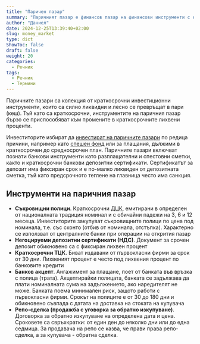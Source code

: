 ```yaml
---
title: "Паричен пазар"
summary: "Паричният пазар е финансов пазар на финансови инструменти с краткосрочен матуритет"
author: "Даниел"
date: 2024-12-25T13:39:40+02:00
slug: money_market
type: dict
ShowToc: false
draft: false
weight: 20
categories:
  - Речник
tags:
  - Речник
  - Термини
---
```


Паричните пазари са колекция от краткосрочни инвестиционни инструменти, които са силно ликвидни и лесно се превръщат в пари (кеш). Тъй като са краткосрочни, инструментите на паричния пазар бързо се приспособяват към промените в краткосрочните лихвени проценти.

Инвеститорите избират да [инвестират на паричните пазари](/dict/money_market_fund) по редица причини, например като [спешен фонд](/posts/emergency_fund) или за плащания, дължими в краткосрочен до средносрочен план. Паричните пазари включват познати банкови инструменти като разплащателни и спестовни сметки, както и краткосрочни банкови депозитни сертификати. Сертификатът за депозит има фиксиран срок и е по-малко ликвиден от депозитната сметка, тъй като предсрочното теглене на главница често има санкция.

## Инструменти на паричния пазар

-   **Съкровищни полици**. Краткосрочни [ДЦК](/dict/government_securities), емитирани в определен от националната традиция номинал и с обичайни падежи на 3, 6 и 12 месеца. Инвеститорите закупуват съкровищните полици по цена под номинала, т.е. със сконто (отбив от номинала, отстъпка). Характерно се използват от централните банки при операции на открития пазар
-   **Негоцируеми депозитни сертификати (НДС)**. Документ за срочен депозит обикновено са с фиксиран лихвен процент
-   **Краткосрочни ТЦК**. Биват издавани от първокласни фирми за срок от 30 дни. Лихвеният процент е често под лихвения процент по банковите кредити
-   **Банков акцепт**. Ангажимент за плащане, поет от банката във връзка с полица (трата). Акцептирайки полицата, банката се задължава да плати номиналната сума на задължението, ако наредителят не може. Банката поема минимален риск, защото работи с първокласни фирми. Срокът на полиците е от 30 до 180 дни и обикновено съвпада с датата на доставка на стоката на купувача
-   **Репо-сделка (продажба с уговорка за обратно изкупуване)**. Договорка за обратно изкупуване на определена дата и цена. Сроковете са свръхкратки: от един ден до няколко дни или до една седмица. За продавача на репо се казва, че прави права репо-сделка, а за купувача - обратна сделка.
